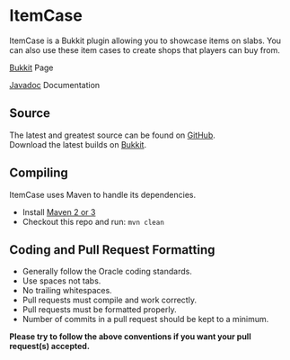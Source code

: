 ItemCase
========

ItemCase is a Bukkit plugin allowing you to showcase items on slabs. You can also use these item cases to create shops that players can buy from.

[Bukkit] Page

[Javadoc] Documentation

Source
------
The latest and greatest source can be found on [GitHub].  
Download the latest builds on [Bukkit].

Compiling
---------
ItemCase uses Maven to handle its dependencies.

* Install [Maven 2 or 3](http://maven.apache.org/download.html)  
* Checkout this repo and run: `mvn clean`

Coding and Pull Request Formatting
----------------------------------
* Generally follow the Oracle coding standards.
* Use spaces not tabs.
* No trailing whitespaces.
* Pull requests must compile and work correctly.
* Pull requests must be formatted properly.
* Number of commits in a pull request should be kept to a minimum.

**Please try to follow the above conventions if you want your pull request(s) accepted.**

[License]: http://www.gnu.org/licenses/gpl.html
[GitHub]: http://github.com/BleedObsidian/ItemCase/
[Bukkit]: http://dev.bukkit.org/bukkit-plugins/itemcase/
[Javadoc]: http://bleedobsidian.github.io/ItemCase/
